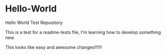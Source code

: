 # Hello-World
Hello World Test Repository

This is a test for a readme-tests file, I'm learning how to develop something new.

This looks like easy and awesome changes!!!!!!
